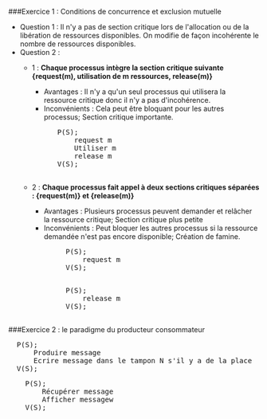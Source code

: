 ###Exercice 1 : Conditions de concurrence et exclusion mutuelle
- Question 1 : Il n'y a pas de section critique lors de l'allocation ou de la libération de ressources disponibles. On modifie de façon incohérente le nombre de ressources disponibles.
- Question 2 : 
    - 1 : **Chaque processus intègre la section critique suivante {request(m), utilisation de m ressources, release(m)}**
        - Avantages : Il n'y a qu'un seul processus qui utilisera la ressource critique donc il n'y a pas d'incohérence.
        - Inconvénients : Cela peut être bloquant pour les autres processus; Section critique importante.
        <pre>
            P(S);  
                request m  
                Utiliser m  
                release m
            V(S);
        </pre>
    - 2 : **Chaque processus fait appel à deux sections critiques séparées : {request(m)} et {release(m)}**
        - Avantages : Plusieurs processus peuvent demander et relâcher la ressource critique; Section critique plus petite
        - Inconvénients : Peut bloquer les autres processus si la ressource demandée n'est pas encore disponible; Création de famine.
            
         <pre>
              P(S);  
                  request m  
              V(S);
          </pre>
              
         <pre>
              P(S);  
                  release m
              V(S);
          </pre>
          
###Exercice 2 : le paradigme du producteur consommateur
<pre>
  P(S);  
      Produire message
      Ecrire message dans le tampon N s'il y a de la place
  V(S);
</pre>
    
<pre>
    P(S);  
        Récupérer message
        Afficher messagew
    V(S);
</pre>
              
                   